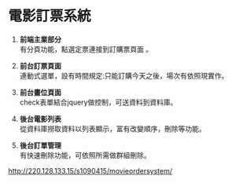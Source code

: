 # 電影訂票系統


1. **前端主業部分**
<br>有分頁功能，點選定票連接到訂購票頁面 。

2. **前台訂票頁面**
<br>連動式選單，設有時間規定:只能訂購今天之後，場次有依照現實作。

3. **前台畫位頁面**
<br>check表單結合jquery做控制，可送資料到資料庫。

4. **後台電影列表**
<br>從資料庫撈取資料以列表顯示，富有改變順序，刪除等功能。

1. **後台訂單管理**
<br>有快速刪除功能，可依照所需做群組刪除。

http://220.128.133.15/s1090415/movieordersystem/
